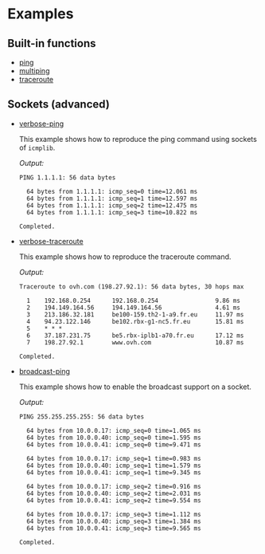 # Examples

## Built-in functions

- [ping](ping.py)
- [multiping](multiping.py)
- [traceroute](traceroute.py)

## Sockets (advanced)

- [verbose-ping](verbose_ping.py)

  This example shows how to reproduce the ping command using sockets of `icmplib`.

  *Output:*

  ```console
  PING 1.1.1.1: 56 data bytes

    64 bytes from 1.1.1.1: icmp_seq=0 time=12.061 ms
    64 bytes from 1.1.1.1: icmp_seq=1 time=12.597 ms
    64 bytes from 1.1.1.1: icmp_seq=2 time=12.475 ms
    64 bytes from 1.1.1.1: icmp_seq=3 time=10.822 ms

  Completed.
  ```

- [verbose-traceroute](verbose_traceroute.py)

  This example shows how to reproduce the traceroute command.

  *Output:*

  ```console
  Traceroute to ovh.com (198.27.92.1): 56 data bytes, 30 hops max

    1    192.168.0.254      192.168.0.254                9.86 ms
    2    194.149.164.56     194.149.164.56               4.61 ms
    3    213.186.32.181     be100-159.th2-1-a9.fr.eu     11.97 ms
    4    94.23.122.146      be102.rbx-g1-nc5.fr.eu       15.81 ms
    5    * * *
    6    37.187.231.75      be5.rbx-iplb1-a70.fr.eu      17.12 ms
    7    198.27.92.1        www.ovh.com                  10.87 ms

  Completed.
  ```

- [broadcast-ping](broadcast_ping.py)

  This example shows how to enable the broadcast support on a socket.

  *Output:*

  ```console
  PING 255.255.255.255: 56 data bytes

    64 bytes from 10.0.0.17: icmp_seq=0 time=1.065 ms
    64 bytes from 10.0.0.40: icmp_seq=0 time=1.595 ms
    64 bytes from 10.0.0.41: icmp_seq=0 time=9.471 ms

    64 bytes from 10.0.0.17: icmp_seq=1 time=0.983 ms
    64 bytes from 10.0.0.40: icmp_seq=1 time=1.579 ms
    64 bytes from 10.0.0.41: icmp_seq=1 time=9.345 ms

    64 bytes from 10.0.0.17: icmp_seq=2 time=0.916 ms
    64 bytes from 10.0.0.40: icmp_seq=2 time=2.031 ms
    64 bytes from 10.0.0.41: icmp_seq=2 time=9.554 ms

    64 bytes from 10.0.0.17: icmp_seq=3 time=1.112 ms
    64 bytes from 10.0.0.40: icmp_seq=3 time=1.384 ms
    64 bytes from 10.0.0.41: icmp_seq=3 time=9.565 ms

  Completed.
  ```
